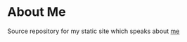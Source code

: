 # About Me

Source repository for my static site which speaks about [me](http://vteial.github.io/aboutme)
